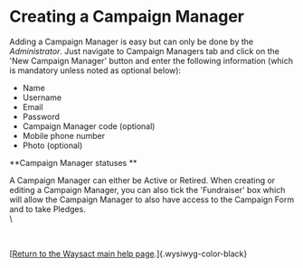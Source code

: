 # Creating a Campaign Manager

Adding a Campaign Manager is easy but can only be done by the
*Administrator*. Just navigate to Campaign Managers tab and click on the
'New Campaign Manager' button and enter the following information (which
is mandatory unless noted as optional below):

-   Name
-   Username
-   Email
-   Password
-   Campaign Manager code (optional)
-   Mobile phone number
-   Photo (optional)

**Campaign Manager statuses **

A Campaign Manager can either be Active or Retired. When creating or
editing a Campaign Manager, you can also tick the \'Fundraiser\' box
which will allow the Campaign Manager to also have access to the
Campaign Form and to take Pledges.\
\

 

[[Return to the Waysact main help
page](https://waysact.zendesk.com/hc/en-us).]{.wysiwyg-color-black}
